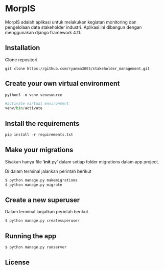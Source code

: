 # MorpIS

MorpIS adalah aplikasi untuk melakukan kegiatan monitoring dan pengelolaan data stakeholder industri. Aplikasi ini dibangun dengan menggunakan django framework 4.11.

## Installation

Clone repositori.

```git
git clone https://github.com/ryanma3003/stakeholder_management.git
```

## Create your own virtual environment

```python
python3 -m venv venvsource 

#activate virtual environment
venv/bin/activate
```

## Install the requirements
```python
pip install -r requirements.txt
```

## Make your migrations
Sisakan hanya file ‘__init__.py’ dalam setiap folder migrations dalam app project.

Di dalam terminal jalankan perintah berikut
```python
$ python manage.py makemigrations
$ python manage.py migrate
```

## Create a new superuser
Dalam terminal lanjutkan perintah berikut
```python
$ python manage.py createsuperuser
```

## Running the app

```python
$ python manage.py runserver
```

## License